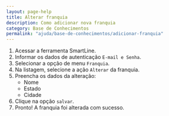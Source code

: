 ```yaml
---
layout: page-help
title: Alterar franquia
description: Como adicionar nova franquia
category: Base de Conhecimentos
permalink: "ajuda/base-de-conhecimentos/adicionar-franquia"
---
```


<!-- # Alterar franquia -->

1. Acessar a ferramenta SmartLine.
2. Informar os dados de autenticação `E-mail e Senha`.
3. Selecionar a opção de menu `Franquia`.
4. Na listagem, selecione a ação `Alterar` da franquia.
5. Preencha os dados da alteração:
	- Nome
	- Estado
	- Cidade
6. Clique na opção `salvar`.
7. Pronto! A franquia foi alterada com sucesso.

